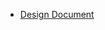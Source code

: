   * [Design Document](http://code.google.com/p/cmpe492-cr-sensing-simulation/wiki/v05DesignDocument)